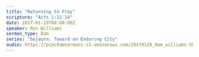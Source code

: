 ```yaml
---
title: "Returning to Pray"
scripture: "Acts 1:12-14"
date: 2017-01-29T08:00:00Z
speaker: Ron Williams
sermon_type: 8am
series: "Sojourn: Toward an Enduring City"
audio: https://pcpc8amsermons.s3.amazonaws.com/20170129_8am_williams-588f78bdbd99b.mp3 
---
```



